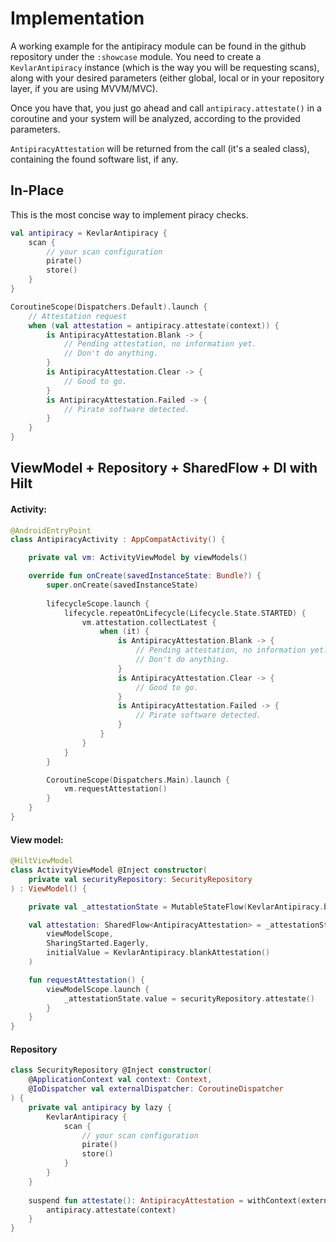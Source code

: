 # Implementation
A working example for the antipiracy module can be found in the github repository under the `:showcase` module.
You need to create a `KevlarAntipiracy` instance (which is the way you will be requesting scans), along with your desired parameters (either global, local or in your repository layer, if you are using MVVM/MVC).

Once you have that, you just go ahead and call `antipiracy.attestate()` in a coroutine and your system will be analyzed, according to the provided parameters.

`AntipiracyAttestation` will be returned from the call (it's a sealed class), containing the found software list, if any.

## In-Place
This is the most concise way to implement piracy checks.


```kotlin
val antipiracy = KevlarAntipiracy {
    scan {
        // your scan configuration
        pirate()
        store()
    }
}

CoroutineScope(Dispatchers.Default).launch {
	// Attestation request
    when (val attestation = antipiracy.attestate(context)) {
        is AntipiracyAttestation.Blank -> {
            // Pending attestation, no information yet. 
        	// Don't do anything.
        }
        is AntipiracyAttestation.Clear -> {
            // Good to go.
        }
        is AntipiracyAttestation.Failed -> {
            // Pirate software detected.
        }
    }
}
```


## ViewModel + Repository + SharedFlow + DI with Hilt

#### Activity:
```kotlin
@AndroidEntryPoint
class AntipiracyActivity : AppCompatActivity() {

    private val vm: ActivityViewModel by viewModels()

    override fun onCreate(savedInstanceState: Bundle?) {
        super.onCreate(savedInstanceState)
	    
        lifecycleScope.launch {
            lifecycle.repeatOnLifecycle(Lifecycle.State.STARTED) {
                vm.attestation.collectLatest {
                    when (it) {
                        is AntipiracyAttestation.Blank -> {
                            // Pending attestation, no information yet.
                            // Don't do anything.
                        }
                        is AntipiracyAttestation.Clear -> {
                            // Good to go.
                        }
                        is AntipiracyAttestation.Failed -> {
                            // Pirate software detected.
                        }
                    }
                }
            }
        }

        CoroutineScope(Dispatchers.Main).launch {
            vm.requestAttestation()
        }
    }
}
```

#### View model:
```kotlin
@HiltViewModel
class ActivityViewModel @Inject constructor(
    private val securityRepository: SecurityRepository
) : ViewModel() {

    private val _attestationState = MutableStateFlow(KevlarAntipiracy.blankAttestation())

    val attestation: SharedFlow<AntipiracyAttestation> = _attestationState.stateIn(
        viewModelScope,
        SharingStarted.Eagerly,
        initialValue = KevlarAntipiracy.blankAttestation()
    )

    fun requestAttestation() {
        viewModelScope.launch {
            _attestationState.value = securityRepository.attestate()
        }
    }
}

```

#### Repository
```kotlin
class SecurityRepository @Inject constructor(
    @ApplicationContext val context: Context,
    @IoDispatcher val externalDispatcher: CoroutineDispatcher
) {
    private val antipiracy by lazy {
        KevlarAntipiracy {
            scan {
	            // your scan configuration
                pirate()
                store()
            }
        }
    }
	
    suspend fun attestate(): AntipiracyAttestation = withContext(externalDispatcher) {
        antipiracy.attestate(context)
    }
}
```
